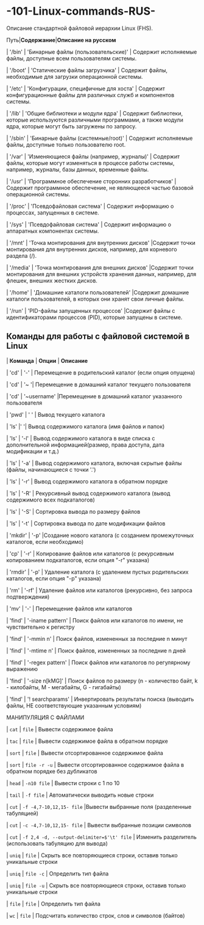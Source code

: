 # -101-Linux-commands-RUS-

Описание стандартной файловой иерархии Linux (FHS).


Путь|**Содержание**|**Описание на русском**

| '/bin' | 'Бинарные файлы (пользовательские)' | Содержит исполняемые файлы, доступные всем пользователям системы.

| '/boot' | 'Статические файлы загрузчика' | Содержит файлы, необходимые для загрузки операционной системы.

| '/etc' | 'Конфигурации, специфичные для хоста' | Содержит конфигурационные файлы для различных служб и компонентов системы.

| '/lib' | 'Общие библиотеки и модули ядра' | Содержит библиотеки, которые используются различными программами, а также модули ядра, которые могут быть загружены по запросу.

| '/sbin' | 'Бинарные файлы (системные/root)' | Содержит исполняемые файлы, доступные только пользователю root.

| '/var' | 'Изменяющиеся файлы (например, журналы)' | Содержит файлы, которые могут изменяться в процессе работы системы, например, журналы, базы данных, временные файлы.

| '/usr' | 'Программное обеспечение сторонних разработчиков' | Содержит программное обеспечение, не являющееся частью базовой операционной системы.

| '/proc' | 'Псевдофайловая система' | Содержит информацию о процессах, запущенных в системе.

| '/sys' | 'Псевдофайловая система' | Содержит информацию о аппаратных компонентах системы.

| '/mnt' | 'Точка монтирования для внутренних дисков' |Содержит точки монтирования для внутренних дисков, например, для корневого раздела (/).

| '/media' | 'Точка монтирования для внешних дисков' |Содержит точки монтирования для внешних устройств хранения данных, например, для флешек, внешних жестких дисков.

| '/home' | 'Домашние каталоги пользователей' |Содержит домашние каталоги пользователей, в которых они хранят свои личные файлы.

| '/run' | 'PID-файлы запущенных процессов' |Содержит файлы с идентификаторами процессов (PID), которые запущены в системе. 

## Команды для работы с файловой системой в Linux

| **Команда** | **Опции** | **Описание**

| 'cd' | '-' | Перемещение в родительский каталог (если опция опущена)

| 'cd' | '~ '| Перемещение в домашний каталог текущего пользователя

| 'cd' | '~username' |Перемещение в домашний каталог указанного пользователя

| 'pwd' | '  ' | Вывод текущего каталога

| 'ls' |' '| Вывод содержимого каталога (имя файлов и папок)

| 'ls' | '-l' | Вывод содержимого каталога в виде списка с дополнительной информацией(размер, права доступа, дата модификации и т.д.)

| 'ls' | '-a' | Вывод содержимого каталога, включая скрытые файлы (файлы, начинающиеся с точки '.')

| 'ls' | '-r' | Вывод содержимого каталога в обратном порядке

| 'ls' | '-R' | Рекурсивный вывод содержимого каталога (вывод содержимого всех подкаталогов)

| 'ls' | '-S' | Сортировка вывода по размеру файлов

| 'ls' | '-t' | Сортировка вывода по дате модификации файлов

| 'mkdir' | '-p' |Создание нового каталога (с созданием промежуточных каталогов, если необходимо)

| 'cp' | '-r' | Копирование файлов или каталогов (с рекурсивным копированием подкаталогов, если опция "-r" указана)

| 'rmdir' | '-p' | Удаление каталога (с удалением пустых родительских каталогов, если опция "-p" указана)

| 'rm' | '-rf' | Удаление файлов или каталогов (рекурсивно, без запроса подтверждения)

| 'mv' | '-' | Перемещение файлов или каталогов

| 'find' | '-iname pattern' | Поиск файлов или каталогов по имени, не чувствительно к регистру

| 'find' | '-mmin n' | Поиск файлов, измененных за последние n минут

| 'find' | '-mtime n' | Поиск файлов, измененных за последние n дней

| 'find' | '-regex pattern' | Поиск файлов или каталогов по регулярному выражению

| 'find' | '-size n[kMG]' | Поиск файлов по размеру (n - количество байт, k - килобайты, M - мегабайты, G - гигабайты)

| 'find' | '! searchparams' | Инвертировать результаты поиска (выводить файлы, НЕ соответствующие указанным условиям)

МАНИПУЛЯЦИЯ С ФАЙЛАМИ

| `cat` | `file` | Вывести содержимое файла

| `tac` | `file` | Вывести содержимое файла в обратном порядке

| `sort` | `file` | Вывести отсортированное содержимое файла

| `sort` | `file -r -u` | Вывести отсортированное содержимое файла в обратном порядке без дубликатов

| `head` | `-n10 file` | Вывести строки с 1 по 10

| `tail` | `-f file` | Автоматически выводить новые строки 

| `cut` | `-f -4,7-10,12,15- file` |Вывести выбранные поля (разделенные табуляцией)

| `cut` | `-c -4,7-10,12,15- file` | Вывести выбранные позиции символов 

| `cut` | `-f 2,4 -d, --output-delimiter=$'\t' file` | Изменить разделитель (использовать табуляцию для вывода)

| `uniq` | `file` | Скрыть все повторяющиеся строки, оставив только уникальные строки

| `uniq` | `file -c` | Определить тип файла

| `uniq` | `file -u` | Скрыть все повторяющиеся строки, оставив только уникальные строки

| `file` | `file` | Определить тип файла 

| `wc` | `file` | Подсчитать количество строк, слов и символов (байтов)
